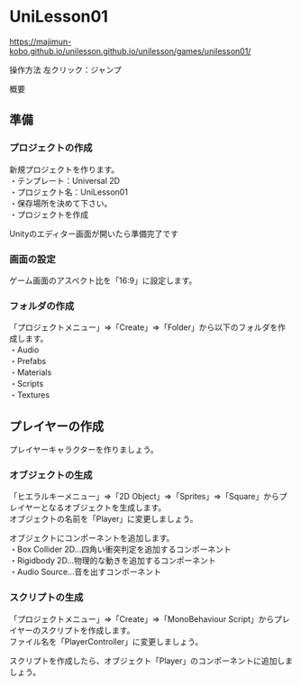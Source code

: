 # UniLesson01

https://majimun-kobo.github.io/unilesson.github.io/unilesson/games/unilesson01/

操作方法
左クリック：ジャンプ

概要


## 準備
### プロジェクトの作成
新規プロジェクトを作ります。  
・テンプレート：Universal 2D  
・プロジェクト名：UniLesson01  
・保存場所を決めて下さい。  
・プロジェクトを作成  

Unityのエディター画面が開いたら準備完了です  

### 画面の設定  
ゲーム画面のアスペクト比を「16:9」に設定します。  

### フォルダの作成
「プロジェクトメニュー」⇒「Create」⇒「Folder」から以下のフォルダを作成します。  
・Audio  
・Prefabs  
・Materials  
・Scripts  
・Textures  

## プレイヤーの作成
プレイヤーキャラクターを作りましょう。  

### オブジェクトの生成
「ヒエラルキーメニュー」⇒「2D Object」⇒「Sprites」⇒「Square」からプレイヤーとなるオブジェクトを生成します。  
オブジェクトの名前を「Player」に変更しましょう。  

オブジェクトにコンポーネントを追加します。  
・Box Collider 2D...四角い衝突判定を追加するコンポーネント  
・Rigidbody 2D...物理的な動きを追加するコンポーネント  
・Audio Source...音を出すコンポーネント  

### スクリプトの生成
「プロジェクトメニュー」⇒「Create」⇒「MonoBehaviour Script」からプレイヤーのスクリプトを作成します。  
ファイル名を「PlayerController」に変更しましょう。  

スクリプトを作成したら、オブジェクト「Player」のコンポーネントに追加しましょう。
